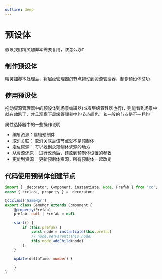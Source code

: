 ```yaml
---
outline: deep
---
```


# 预设体

假设我们精灵加脚本需要复用，该怎么办?

## 制作预设体

精灵加脚本处理后，将层级管理器的节点拖动到资源管理器，制作预设体成功

## 使用预设体

拖动资源管理器中的预设体到场景编辑器(或者层级管理器也行)，则能看到场景中就有效果了，并且观察下层级管理器中的节点颜色，和一般的节点是不一样的

属性选择器中的一些操作说明

- 编辑资源：编辑预制体
- 取消关联： 取消关联后该节点就不是预制体
- 定位资源： 可以找到放预制体资源的地方
- 从资源还原： 进行改动后，还原到预制体设置的参数
- 更新到资源： 更新预制体资源，所有预制体一起改变

## 代码使用预制体创建节点

```ts
import { _decorator, Component, instantiate, Node, Prefab } from 'cc';
const { ccclass, property } = _decorator;

@ccclass('GameMgr')
export class GameMgr extends Component {
    @property(Prefab)
    prefab: null | Prefab = null

    start() {
        if (this.prefab) {
            const node = instantiate(this.prefab)
            // node.setParent(this.node)
            this.node.addChild(node)
        }
    }

    update(deltaTime: number) {
        
    }
}
```